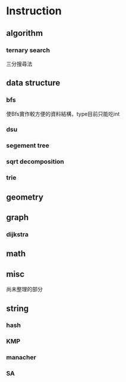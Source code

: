 # Instruction
## algorithm
### ternary search
三分搜尋法
## data structure
### bfs
使Bfs實作較方便的資料結構，type目前只能吃int
### dsu
### segement tree
### sqrt decomposition
### trie
## geometry
## graph
### dijkstra
## math
## misc
尚未整理的部分
## string
### hash
### KMP
### manacher
### SA